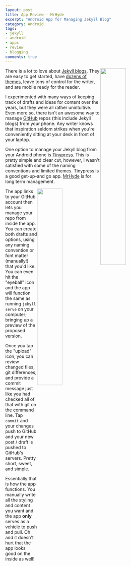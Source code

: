 ```yaml
---
layout: post
title: App Review - MrHyde
excerpt: "Android App for Managing Jekyll Blog"
category: Android
tags:
- jekyll
- android
- apps
- review
- blogging
comments: true
---
```


<a href="https://play.google.com/store/apps/details?id=org.faudroids.mrhyde"><img style="float: right; height: auto; width: 40%" src="https://lh3.googleusercontent.com/CKhNDih6W6pnyVsaeFsbZGrhVcGPZXC3vhlVRENf3cPJthpNP1SnQNS3WyxHZkN053aJ=w300-rw"></a>

There is a lot to love about [Jekyll blogs](http://jekyllrb.com/).  They are easy to get started, have [dozens of themes](http://jekyllthemes.org/), leave tons of control for the writer, and are mobile ready for the reader.

I experimented with many ways of keeping track of drafts and ideas for content over the years, but they were all rather unintuitive.  Even more so, there isn't an awesome way to manage [GitHub](https://www.github.com) repos (this include Jekyll blogs) from your phone.  Any writer knows that inspiration seldom strikes when you're conveniently sitting at your desk in front of your laptop.

One option to manage your Jekyll blog from your Android phone is [Tinypress](https://play.google.com/store/apps/details?id=co.tinypress.android).  This is pretty simple and clear cut, however, I wasn't satisfied with some of the naming conventions and limited themes.  Tinypress is a good get-up-and go app.  [MrHyde](https://play.google.com/store/apps/details?id=org.faudroids.mrhyde) is for long term management.

<img style="float: right; height: auto; width: 40%" src="http://drive.google.com/uc?export=view&id=0B2RH_BSaD6YPUWNHQmVMYUFpY3c">

The app links to your GitHub account then lets you manage your repo from inside the app.  You can create both drafts and options, using any naming convention or font matter (manually!) that you'd like.  You can even hit the "eyeball" icon and the app will function the same as running ```jekyll serve``` on your computer; bringing up a preview of the proposed version.

Once you tap the "upload" icon, you can review changed files, git differences, and provide a commit message just like you had checked all of that with git on the command line. Tap ```commit``` and your changes push to GitHub and your new post / draft is pushed to GitHub's servers.  Pretty short, sweet, and simple.


Essentially that is how the app functions.  You manually write all the styling and content you want and the app **only** serves as a vehicle to push and pull.  Oh and it doesn't hurt that the app looks good on the inside as well!
